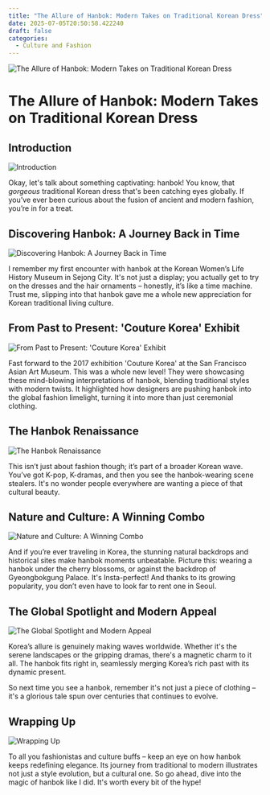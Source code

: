 ```yaml
---
title: "The Allure of Hanbok: Modern Takes on Traditional Korean Dress"
date: 2025-07-05T20:50:58.422240
draft: false
categories:
  - Culture and Fashion
---
```


![The Allure of Hanbok: Modern Takes on Traditional Korean Dress](/images/2025-07-05-the-allure-of-hanbok-modern-takes-on-traditional-korean-dress.jpg)

# The Allure of Hanbok: Modern Takes on Traditional Korean Dress

## Introduction
![Introduction](/images/2025-07-05-the-allure-of-hanbok-modern-takes-on-traditional-korean-dress-h2-1.jpg)


Okay, let's talk about something captivating: hanbok! You know, that *gorgeous* traditional Korean dress that's been catching eyes globally. If you’ve ever been curious about the fusion of ancient and modern fashion, you’re in for a treat.

## Discovering Hanbok: A Journey Back in Time
![Discovering Hanbok: A Journey Back in Time](/images/2025-07-05-the-allure-of-hanbok-modern-takes-on-traditional-korean-dress-h2-2.jpg)


I remember my first encounter with hanbok at the Korean Women’s Life History Museum in Sejong City. It's not just a display; you actually get to try on the dresses and the hair ornaments – honestly, it’s like a time machine. Trust me, slipping into that hanbok gave me a whole new appreciation for Korean traditional living culture.

## From Past to Present: 'Couture Korea' Exhibit
![From Past to Present: 'Couture Korea' Exhibit](/images/2025-07-05-the-allure-of-hanbok-modern-takes-on-traditional-korean-dress-h2-3.jpg)


Fast forward to the 2017 exhibition 'Couture Korea' at the San Francisco Asian Art Museum. This was a whole new level! They were showcasing these mind-blowing interpretations of hanbok, blending traditional styles with modern twists. It highlighted how designers are pushing hanbok into the global fashion limelight, turning it into more than just ceremonial clothing.

## The Hanbok Renaissance
![The Hanbok Renaissance](/images/2025-07-05-the-allure-of-hanbok-modern-takes-on-traditional-korean-dress-h2-4.jpg)


This isn’t just about fashion though; it’s part of a broader Korean wave. You’ve got K-pop, K-dramas, and then you see the hanbok-wearing scene stealers. It's no wonder people everywhere are wanting a piece of that cultural beauty.

## Nature and Culture: A Winning Combo
![Nature and Culture: A Winning Combo](/images/2025-07-05-the-allure-of-hanbok-modern-takes-on-traditional-korean-dress-h2-5.jpg)


And if you’re ever traveling in Korea, the stunning natural backdrops and historical sites make hanbok moments unbeatable. Picture this: wearing a hanbok under the cherry blossoms, or against the backdrop of Gyeongbokgung Palace. It's Insta-perfect! And thanks to its growing popularity, you don’t even have to look far to rent one in Seoul.

## The Global Spotlight and Modern Appeal
![The Global Spotlight and Modern Appeal](/images/2025-07-05-the-allure-of-hanbok-modern-takes-on-traditional-korean-dress-h2-6.jpg)


Korea’s allure is genuinely making waves worldwide. Whether it's the serene landscapes or the gripping dramas, there's a magnetic charm to it all. The hanbok fits right in, seamlessly merging Korea’s rich past with its dynamic present. 

So next time you see a hanbok, remember it's not just a piece of clothing – it's a glorious tale spun over centuries that continues to evolve.

## Wrapping Up
![Wrapping Up](/images/2025-07-05-the-allure-of-hanbok-modern-takes-on-traditional-korean-dress-h2-7.jpg)


To all you fashionistas and culture buffs – keep an eye on how hanbok keeps redefining elegance. Its journey from traditional to modern illustrates not just a style evolution, but a cultural one. So go ahead, dive into the magic of hanbok like I did. It's worth every bit of the hype!
